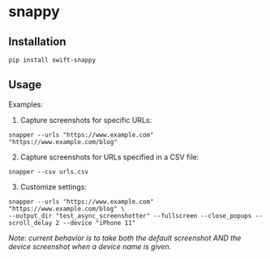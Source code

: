 # snappy

## Installation

```
pip install swift-snappy
```

## Usage

Examples:

1. Capture screenshots for specific URLs:
```
snapper --urls "https://www.example.com" "https://www.example.com/blog"
```
2. Capture screenshots for URLs specified in a CSV file:
```
snapper --csv urls.csv
```
3. Customize settings:
```
snapper --urls "https://www.example.com" "https://www.example.com/blog" \
--output_dir "test_async_screenshotter" --fullscreen --close_popups --scroll_delay 2 --device "iPhone 11"
```
_Note: current behavior is to take both the default screenshot AND the device screenshot when a device name is given._